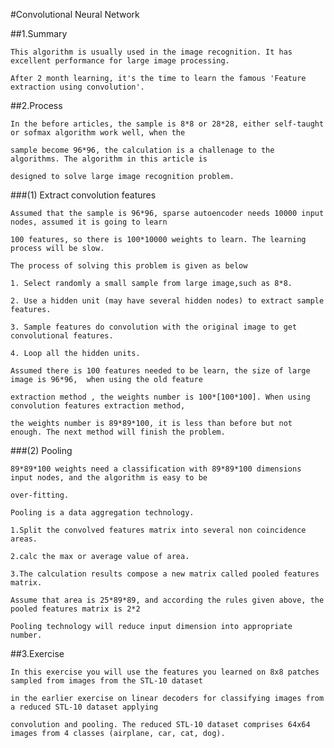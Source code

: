 #Convolutional Neural Network

##1.Summary

    This algorithm is usually used in the image recognition. It has excellent performance for large image processing.
    
    After 2 month learning, it's the time to learn the famous 'Feature extraction using convolution'.
    
##2.Process
    
    In the before articles, the sample is 8*8 or 28*28, either self-taught or sofmax algorithm work well, when the 
    
    sample become 96*96, the calculation is a challenage to the algorithms. The algorithm in this article is 
    
    designed to solve large image recognition problem.
    
###(1) Extract convolution features
    
    Assumed that the sample is 96*96, sparse autoencoder needs 10000 input nodes, assumed it is going to learn 
    
    100 features, so there is 100*10000 weights to learn. The learning process will be slow.
    
    The process of solving this problem is given as below
    
    1. Select randomly a small sample from large image,such as 8*8.
    
    2. Use a hidden unit (may have several hidden nodes) to extract sample features.
    
    3. Sample features do convolution with the original image to get convolutional features.
    
    4. Loop all the hidden units.
    
    Assumed there is 100 features needed to be learn, the size of large image is 96*96,  when using the old feature 
    
    extraction method , the weights number is 100*[100*100]. When using convolution features extraction method, 
    
    the weights number is 89*89*100, it is less than before but not enough. The next method will finish the problem.
    
###(2) Pooling 

    89*89*100 weights need a classification with 89*89*100 dimensions input nodes, and the algorithm is easy to be 
    
    over-fitting. 
    
    Pooling is a data aggregation technology.
    
    1.Split the convolved features matrix into several non coincidence areas.
    
    2.calc the max or average value of area.
    
    3.The calculation results compose a new matrix called pooled features matrix.
    
    Assume that area is 25*89*89, and according the rules given above, the pooled features matrix is 2*2
    
    Pooling technology will reduce input dimension into appropriate number.

##3.Exercise

    In this exercise you will use the features you learned on 8x8 patches sampled from images from the STL-10 dataset
    
    in the earlier exercise on linear decoders for classifying images from a reduced STL-10 dataset applying 
    
    convolution and pooling. The reduced STL-10 dataset comprises 64x64 images from 4 classes (airplane, car, cat, dog).
    
    
